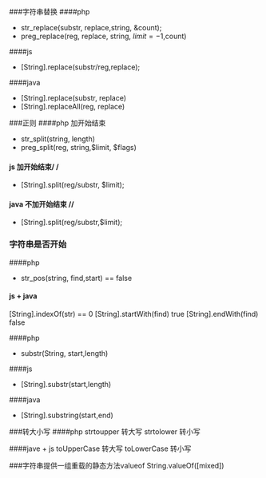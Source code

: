 ###字符串替换
####php
+ str_replace(substr, replace,string, &count);
+ preg_replace(reg, replace, string, $limit = -1,$count)

####js
+ [String].replace(substr/reg,replace);

####java
+ [String].replace(substr, replace)
+ [String].replaceAll(reg, replace)

###正则
####php 加开始结束
+ str_split(string, length)
+ preg_split(reg, string,$limit, $flags)

#### js 加开始结束/  /
+ [String].split(reg/substr, $limit);

#### java   不加开始结束 //
+ [String].split(reg/substr,$limit);

### 字符串是否开始
####php
+ str_pos(string, find,start) == false

#### js + java 
[String].indexOf(str) == 0
[String].startWith(find) true
[String].endWith(find) false

####php
+ substr(String, start,length)

####js
+ [String].substr(start,length)

####java
+ [String].substring(start,end)

###转大小写
####php
strtoupper 转大写
strtolower 转小写

####jave + js
toUpperCase 转大写
toLowerCase 转小写

###字符串提供一组重载的静态方法valueof
String.valueOf([mixed])
